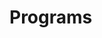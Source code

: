 # Programs































































































































































































































































































